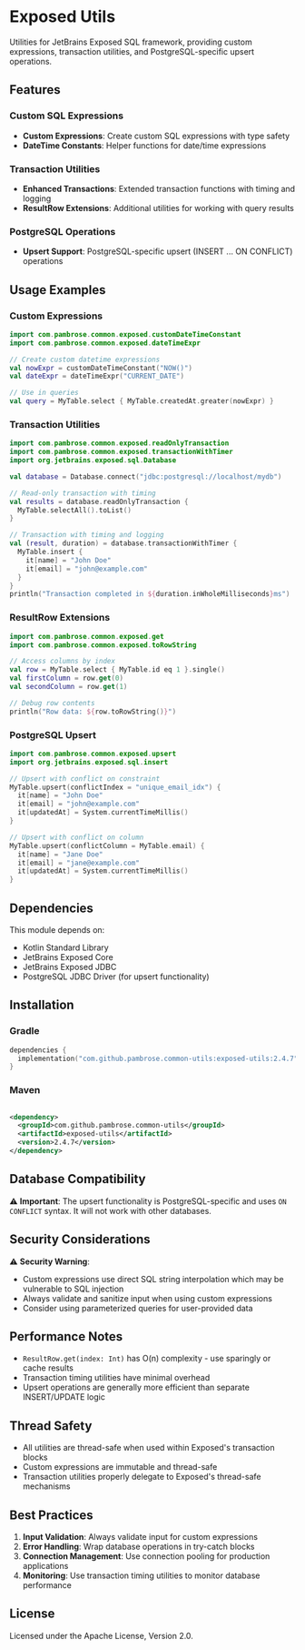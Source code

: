 # Exposed Utils

Utilities for JetBrains Exposed SQL framework, providing custom expressions, transaction utilities, and
PostgreSQL-specific upsert operations.

## Features

### Custom SQL Expressions

- **Custom Expressions**: Create custom SQL expressions with type safety
- **DateTime Constants**: Helper functions for date/time expressions

### Transaction Utilities

- **Enhanced Transactions**: Extended transaction functions with timing and logging
- **ResultRow Extensions**: Additional utilities for working with query results

### PostgreSQL Operations

- **Upsert Support**: PostgreSQL-specific upsert (INSERT ... ON CONFLICT) operations

## Usage Examples

### Custom Expressions

```kotlin
import com.pambrose.common.exposed.customDateTimeConstant
import com.pambrose.common.exposed.dateTimeExpr

// Create custom datetime expressions
val nowExpr = customDateTimeConstant("NOW()")
val dateExpr = dateTimeExpr("CURRENT_DATE")

// Use in queries
val query = MyTable.select { MyTable.createdAt.greater(nowExpr) }
```

### Transaction Utilities

```kotlin
import com.pambrose.common.exposed.readOnlyTransaction
import com.pambrose.common.exposed.transactionWithTimer
import org.jetbrains.exposed.sql.Database

val database = Database.connect("jdbc:postgresql://localhost/mydb")

// Read-only transaction with timing
val results = database.readOnlyTransaction {
  MyTable.selectAll().toList()
}

// Transaction with timing and logging
val (result, duration) = database.transactionWithTimer {
  MyTable.insert {
    it[name] = "John Doe"
    it[email] = "john@example.com"
  }
}
println("Transaction completed in ${duration.inWholeMilliseconds}ms")
```

### ResultRow Extensions

```kotlin
import com.pambrose.common.exposed.get
import com.pambrose.common.exposed.toRowString

// Access columns by index
val row = MyTable.select { MyTable.id eq 1 }.single()
val firstColumn = row.get(0)
val secondColumn = row.get(1)

// Debug row contents
println("Row data: ${row.toRowString()}")
```

### PostgreSQL Upsert

```kotlin
import com.pambrose.common.exposed.upsert
import org.jetbrains.exposed.sql.insert

// Upsert with conflict on constraint
MyTable.upsert(conflictIndex = "unique_email_idx") {
  it[name] = "John Doe"
  it[email] = "john@example.com"
  it[updatedAt] = System.currentTimeMillis()
}

// Upsert with conflict on column
MyTable.upsert(conflictColumn = MyTable.email) {
  it[name] = "Jane Doe"
  it[email] = "jane@example.com"
  it[updatedAt] = System.currentTimeMillis()
}
```

## Dependencies

This module depends on:

- Kotlin Standard Library
- JetBrains Exposed Core
- JetBrains Exposed JDBC
- PostgreSQL JDBC Driver (for upsert functionality)

## Installation

### Gradle

```kotlin
dependencies {
  implementation("com.github.pambrose.common-utils:exposed-utils:2.4.7")
}
```

### Maven

```xml

<dependency>
  <groupId>com.github.pambrose.common-utils</groupId>
  <artifactId>exposed-utils</artifactId>
  <version>2.4.7</version>
</dependency>
```

## Database Compatibility

⚠️ **Important**: The upsert functionality is PostgreSQL-specific and uses `ON CONFLICT` syntax. It will not work with
other databases.

## Security Considerations

⚠️ **Security Warning**:

- Custom expressions use direct SQL string interpolation which may be vulnerable to SQL injection
- Always validate and sanitize input when using custom expressions
- Consider using parameterized queries for user-provided data

## Performance Notes

- `ResultRow.get(index: Int)` has O(n) complexity - use sparingly or cache results
- Transaction timing utilities have minimal overhead
- Upsert operations are generally more efficient than separate INSERT/UPDATE logic

## Thread Safety

- All utilities are thread-safe when used within Exposed's transaction blocks
- Custom expressions are immutable and thread-safe
- Transaction utilities properly delegate to Exposed's thread-safe mechanisms

## Best Practices

1. **Input Validation**: Always validate input for custom expressions
2. **Error Handling**: Wrap database operations in try-catch blocks
3. **Connection Management**: Use connection pooling for production applications
4. **Monitoring**: Use transaction timing utilities to monitor database performance

## License

Licensed under the Apache License, Version 2.0.
